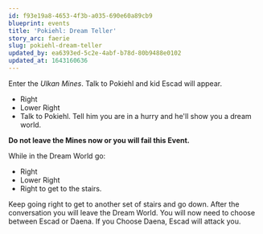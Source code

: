 ```yaml
---
id: f93e19a8-4653-4f3b-a035-690e60a89cb9
blueprint: events
title: 'Pokiehl: Dream Teller'
story_arc: faerie
slug: pokiehl-dream-teller
updated_by: ea6393ed-5c2e-4abf-b78d-80b9488e0102
updated_at: 1643160636
---
```

Enter the *Ulkan Mines*. Talk to Pokiehl and kid Escad will appear. 

* Right
* Lower Right
* Talk to Pokiehl. Tell him you are in a hurry and he'll show you a dream world.

__Do not leave the Mines now or you will fail this Event.__

While in the Dream World go:

* Right
* Lower Right
* Right to get to the stairs.

Keep going right to get to another set of stairs and go down. After the conversation you will leave the Dream World. You will now need to choose between Escad or Daena. If you Choose Daena, Escad will attack you.